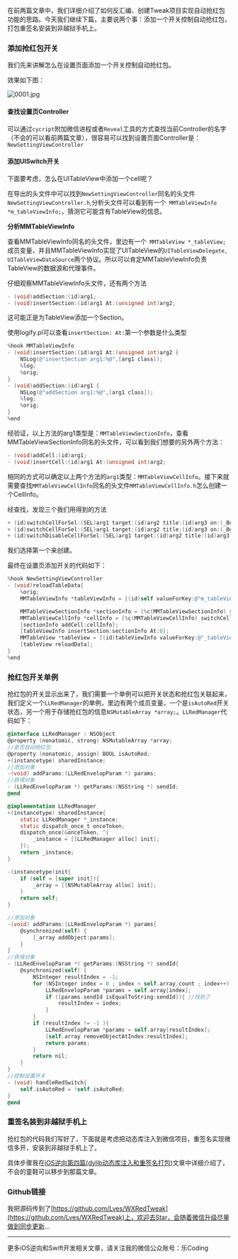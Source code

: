 在前两篇文章中，我们详细介绍了如何反汇编、创建Tweak项目实现自动抢红包功能的思路。今天我们继续下篇，主要说两个事：添加一个开关控制自动抢红包，打包重签名安装到非越狱手机上。

### 添加抢红包开关

我们先来讲解怎么在设置页面添加一个开关控制自动抢红包。

效果如下图：

![0001.jpg](https://upload-images.jianshu.io/upload_images/1159872-0203bcf6d5d30bbc.jpg?imageMogr2/auto-orient/strip%7CimageView2/2/w/1240)




#### 查找设置页Controller

可以通过`cycript`附加微信进程或者`Reveal`工具的方式查找当前Controller的名字（不会的可以看前两篇文章），很容易可以找到设置页面Controller是：`NewSettingViewController`

#### 添加UISwitch开关

下面要考虑，怎么在UITableView中添加一个cell呢？

在导出的头文件中可以找到`NewSettingViewController`同名的头文件`NewSettingViewController.h`,分析头文件可以看到有一个` MMTableViewInfo *m_tableViewInfo;`，猜测它可能含有TableView的信息。

**分析MMTableViewInfo**

查看MMTableViewInfo同名的头文件，里边有一个` MMTableView *_tableView;`成员变量，并且MMTableViewInfo实现了UITableView的`UITableViewDelegate, UITableViewDataSource`两个协议。所以可以肯定MMTableViewInfo负责TableView的数据源和代理事件。

仔细观察MMTableViewInfo头文件，还有两个方法

```objective-c
- (void)addSection:(id)arg1;
- (void)insertSection:(id)arg1 At:(unsigned int)arg2;
```

这可能正是为TableView添加一个Section。

使用logify.pl可以查看`insertSection: At:`第一个参数是什么类型

```objective-c
%hook MMTableViewInfo
- (void)insertSection:(id)arg1 At:(unsigned int)arg2 {
    NSLog(@"insertSection arg1:%@",[arg1 class]);
    %log;
    %orig;
}
- (void)addSection:(id)arg1 {
    NSLog(@"addSection arg1:%@",[arg1 class]);
    %log;
    %orig;
}
%end
```

经验证，以上方法的arg1类型是：`MMTableViewSectionInfo`，查看MMTableViewSectionInfo同名的头文件，可以看到我们想要的另外两个方法：

```objective-c
- (void)addCell:(id)arg1;
- (void)insertCell:(id)arg1 At:(unsigned int)arg2;
```

相同的方式可以确定以上两个方法的`arg1`类型：`MMTableViewCellInfo`。接下来就需要查找`MMTableViewCellInfo`同名的头文件`MMTableViewCellInfo.h`怎么创建一个CellInfo。

经查找，发现三个我们用得到的方法

```objective-c
+ (id)switchCellForSel:(SEL)arg1 target:(id)arg2 title:(id)arg3 on:(_Bool)arg4;
+ (id)switchCellForSel:(SEL)arg1 target:(id)arg2 title:(id)arg3 on:(_Bool)arg4 isFitIpadClassic:(_Bool)arg5;
+ (id)switchDisableCellForSel:(SEL)arg1 target:(id)arg2 title:(id)arg3 on:(_Bool)arg4;
```

我们选择第一个来创建。

最终在设置页添加开关的代码如下：

```objective-c
%hook NewSettingViewController
- (void)reloadTableData{
    %orig;
    MMTableViewInfo *tableViewInfo = [(id)self valueForKey:@"m_tableViewInfo"];

    MMTableViewSectionInfo *sectionInfo = [%c(MMTableViewSectionInfo) sectionInfoDefaut];
    MMTableViewCellInfo *cellInfo = [%c(MMTableViewCellInfo) switchCellForSel:@selector(handleRedSwitch) target:[LLRedManager sharedInstance] title:@"微信抢红包" on:[LLRedManager sharedInstance].isAutoRed];
    [sectionInfo addCell:cellInfo];
    [tableViewInfo insertSection:sectionInfo At:0];
    MMTableView *tableView = [(id)tableViewInfo valueForKey:@"_tableView"];
    [tableView reloadData];
}
%end
```



### 抢红包开关单例

抢红包的开关显示出来了，我们需要一个单例可以把开关状态和抢红包关联起来，我们定义一个`LLRedManager`的单例，里边有两个成员变量，一个是`isAutoRed`开关状态，另一个用于存储抢红包的信息`NSMutableArray *array;`。`LLRedManager`代码如下：

```objective-c
@interface LLRedManager : NSObject
@property (nonatomic, strong) NSMutableArray *array;
//是否自动抢红包
@property (nonatomic, assign) BOOL isAutoRed;
+(instancetype) sharedInstance;
//添加对象
-(void) addParams:(LLRedEnvelopParam *) params;
//获得对象
- (LLRedEnvelopParam *) getParams:(NSString *) sendId;
@end

@implementation LLRedManager
+(instancetype) sharedInstance{
    static LLRedManager *_instance;
    static dispatch_once_t onceToken;
    dispatch_once(&onceToken, ^{
        _instance = [[LLRedManager alloc] init];
    });
    return _instance;
}

-(instancetype)init{
    if (self = [super init]){
        _array = [[NSMutableArray alloc] init];
    }
    return self;
}

//添加对象
-(void) addParams:(LLRedEnvelopParam *) params{
    @synchronized(self) {
        [_array addObject:params];
    }
}
//获得对象
- (LLRedEnvelopParam *) getParams:(NSString *) sendId{
    @synchronized(self) {
        NSInteger resultIndex = -1;
        for (NSInteger index = 0 ; index < self.array.count ; index++) {
            LLRedEnvelopParam *params = self.array[index];
            if ([params.sendId isEqualToString:sendId]){ //找到了
                resultIndex = index;
            }
        }
        if (resultIndex != -1 ){
            LLRedEnvelopParam *params = self.array[resultIndex];
            [self.array removeObjectAtIndex:resultIndex];
            return params;
        }
        return nil;
    }
}
//控制设置开关
- (void) handleRedSwitch{
    self.isAutoRed = !self.isAutoRed;
}
@end

```



### 重签名装到非越狱手机上

抢红包的代码我们写好了，下面就是考虑把动态库注入到微信项目，重签名实现微信多开，安装到非越狱手机上了。

具体步骤我在[iOS逆向第四篇(dylib动态库注入和重签名打包)](https://mp.weixin.qq.com/s?__biz=MzA3MTA5Mzk2MA==&mid=2664081508&idx=1&sn=8a502ba2d0f8f16a8d147e72fb0f95d1&chksm=840cd3c3b37b5ad5c978634ecfe70d0ebc740289a8e7cd17f33c22dce9347fa274898d16e50e&scene=21#wechat_redirect)文章中详细介绍了，不会的童鞋可以移步到那篇文章。

### Github链接

我把源码传到了[https://github.com/Lves/WXRedTweak](https://github.com/Lves/WXRedTweak)上，欢迎去Star，会随着微信升级尽量做到同步更新...

-------
更多iOS逆向和Swift开发相关文章，请关注我的微信公众账号：乐Coding





